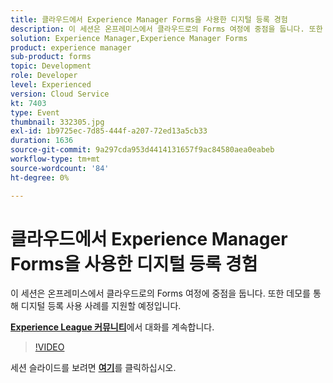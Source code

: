 ```yaml
---
title: 클라우드에서 Experience Manager Forms을 사용한 디지털 등록 경험
description: 이 세션은 온프레미스에서 클라우드로의 Forms 여정에 중점을 둡니다. 또한 데모를 통해 디지털 등록 사용 사례를 지원할 예정입니다.
solution: Experience Manager,Experience Manager Forms
product: experience manager
sub-product: forms
topic: Development
role: Developer
level: Experienced
version: Cloud Service
kt: 7403
type: Event
thumbnail: 332305.jpg
exl-id: 1b9725ec-7d85-444f-a207-72ed13a5cb33
duration: 1636
source-git-commit: 9a297cda953d4414131657f9ac84580aea0eabeb
workflow-type: tm+mt
source-wordcount: '84'
ht-degree: 0%

---
```


# 클라우드에서 Experience Manager Forms을 사용한 디지털 등록 경험

이 세션은 온프레미스에서 클라우드로의 Forms 여정에 중점을 둡니다. 또한 데모를 통해 디지털 등록 사용 사례를 지원할 예정입니다.

**[Experience League 커뮤니티](https://adobe.ly/36Yd3v6)**&#x200B;에서 대화를 계속합니다.

>[!VIDEO](https://video.tv.adobe.com/v/332305/?quality=12&learn=on&hidetitle=true)

세션 슬라이드를 보려면 **[여기](/help/adobe-developers-live/assets/digital-enrollment-aem-forms-cloud.pdf)**&#x200B;를 클릭하십시오.
